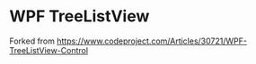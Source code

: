 
# WPF TreeListView

Forked from https://www.codeproject.com/Articles/30721/WPF-TreeListView-Control
